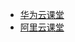 - [华为云课堂](https://edu.huaweicloud.com/courses)
- [阿里云课堂](https://developer.aliyun.com/learning?spm=5176.13385885.J_9220772140.40.1d7434d028DvOl&accounttraceid=6fa9e26054be44adabbd14764752de39ogky)
